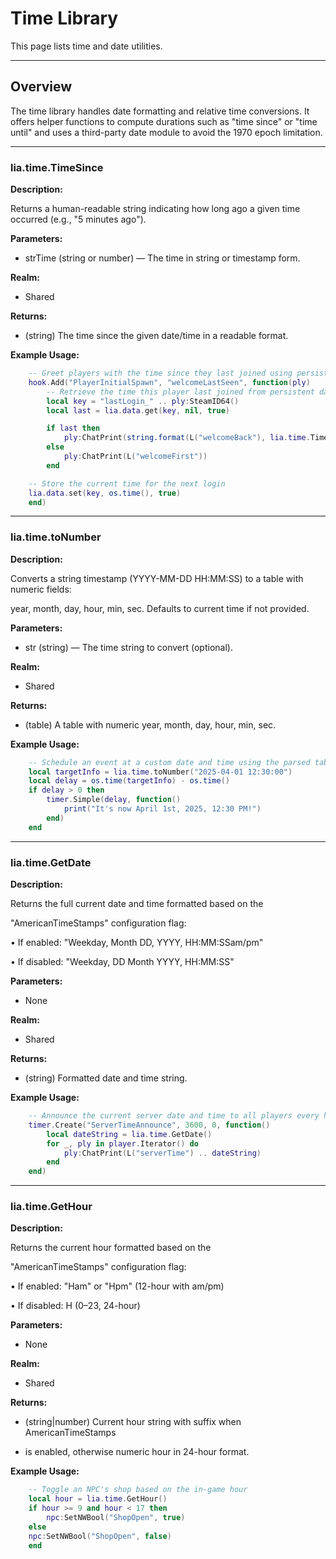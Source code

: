 # Time Library

This page lists time and date utilities.

---

## Overview

The time library handles date formatting and relative time conversions. It offers helper functions to compute durations such as "time since" or "time until" and uses a third-party date module to avoid the 1970 epoch limitation.

---

### lia.time.TimeSince

**Description:**

Returns a human-readable string indicating how long ago a given time occurred (e.g., "5 minutes ago").

**Parameters:**

* strTime (string or number) — The time in string or timestamp form.


**Realm:**

* Shared


**Returns:**

* (string) The time since the given date/time in a readable format.


**Example Usage:**

```lua
    -- Greet players with the time since they last joined using persistence data
    hook.Add("PlayerInitialSpawn", "welcomeLastSeen", function(ply)
        -- Retrieve the time this player last joined from persistent data
        local key = "lastLogin_" .. ply:SteamID64()
        local last = lia.data.get(key, nil, true)

        if last then
            ply:ChatPrint(string.format(L("welcomeBack"), lia.time.TimeSince(last)))
        else
            ply:ChatPrint(L("welcomeFirst"))
        end

    -- Store the current time for the next login
    lia.data.set(key, os.time(), true)
    end)
```

---

### lia.time.toNumber

**Description:**

Converts a string timestamp (YYYY-MM-DD HH:MM:SS) to a table with numeric fields:

year, month, day, hour, min, sec. Defaults to current time if not provided.

**Parameters:**

* str (string) — The time string to convert (optional).


**Realm:**

* Shared


**Returns:**

* (table) A table with numeric year, month, day, hour, min, sec.


**Example Usage:**

```lua
    -- Schedule an event at a custom date and time using the parsed table
    local targetInfo = lia.time.toNumber("2025-04-01 12:30:00")
    local delay = os.time(targetInfo) - os.time()
    if delay > 0 then
        timer.Simple(delay, function()
            print("It's now April 1st, 2025, 12:30 PM!")
        end)
    end
```

---

### lia.time.GetDate

**Description:**

Returns the full current date and time formatted based on the

"AmericanTimeStamps" configuration flag:

• If enabled: "Weekday, Month DD, YYYY, HH:MM:SSam/pm"

• If disabled: "Weekday, DD Month YYYY, HH:MM:SS"

**Parameters:**

* None


**Realm:**

* Shared


**Returns:**

* (string) Formatted date and time string.


**Example Usage:**

```lua
    -- Announce the current server date and time to all players every hour
    timer.Create("ServerTimeAnnounce", 3600, 0, function()
        local dateString = lia.time.GetDate()
        for _, ply in player.Iterator() do
            ply:ChatPrint(L("serverTime") .. dateString)
        end
    end)
```

---

### lia.time.GetHour

**Description:**

Returns the current hour formatted based on the

"AmericanTimeStamps" configuration flag:

• If enabled: "Ham" or "Hpm" (12-hour with am/pm)

• If disabled: H (0–23, 24-hour)

**Parameters:**

* None


**Realm:**

* Shared


**Returns:**

* (string|number) Current hour string with suffix when AmericanTimeStamps


* is enabled, otherwise numeric hour in 24-hour format.


**Example Usage:**

```lua
    -- Toggle an NPC's shop based on the in-game hour
    local hour = lia.time.GetHour()
    if hour >= 9 and hour < 17 then
        npc:SetNWBool("ShopOpen", true)
    else
    npc:SetNWBool("ShopOpen", false)
    end
```
